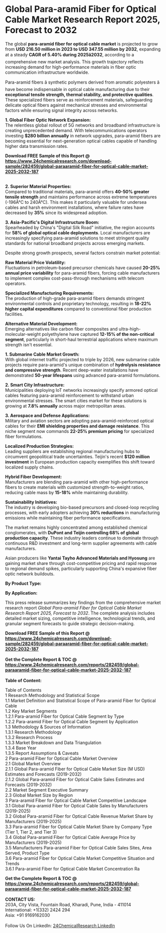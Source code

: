<h1>Global Para-aramid Fiber for Optical Cable Market Research Report 2025, Forecast to 2032</h1><p>The global <strong>para-aramid fiber for optical cable market</strong> is projected to grow from <strong>USD 216.50 million in 2023 to USD 347.55 million by 2032</strong>, expanding at a steady <strong>CAGR of 5.40% during 2025â2032</strong>, according to a comprehensive new market analysis. This growth trajectory reflects increasing demand for high-performance materials in fiber optic communication infrastructure worldwide.</p><p>Para-aramid fibers â synthetic polymers derived from aromatic polyesters â have become indispensable in optical cable manufacturing due to their <strong>exceptional tensile strength, thermal stability, and protective qualities</strong>. These specialized fibers serve as reinforcement materials, safeguarding delicate optical fibers against mechanical stresses and environmental factors while ensuring signal integrity across networks.</p><p><strong>1. Global Fiber Optic Network Expansion:</strong><br>
The relentless global rollout of 5G networks and broadband infrastructure is creating unprecedented demand. With telecommunications operators investing <strong>$280 billion annually</strong> in network upgrades, para-aramid fibers are becoming essential for next-generation optical cables capable of handling higher data transmission rates.</p><div><b>Download FREE Sample of this Report @ 
            <a href="https://www.24chemicalresearch.com/download-sample/282459/global-paraaramid-fiber-for-optical-cable-market-2025-2032-187">
            https://www.24chemicalresearch.com/download-sample/282459/global-paraaramid-fiber-for-optical-cable-market-2025-2032-187</a></b></div><br><p><strong>2. Superior Material Properties:</strong><br>
Compared to traditional materials, para-aramid offers <strong>40-50% greater tensile strength</strong> and maintains performance across extreme temperatures (-196Â°C to 240Â°C). This makes it particularly valuable for undersea cables and harsh environment installations, where failure rates have decreased by <strong>35%</strong> since its widespread adoption.</p><p><strong>3. Asia-Pacific's Digital Infrastructure Boom:</strong><br>
Spearheaded by China's "Digital Silk Road" initiative, the region accounts for <strong>58% of global optical cable deployments</strong>. Local manufacturers are increasingly specifying para-aramid solutions to meet stringent quality standards for national broadband projects across emerging markets.</p><p>Despite strong growth prospects, several factors constrain market potential:</p><p><strong>Raw Material Price Volatility:</strong><br>
    Fluctuations in petroleum-based precursor chemicals have caused <strong>20-25% annual price variability</strong> for para-aramid fibers, forcing cable manufacturers to implement complex cost-pass-through mechanisms with telecom operators.</p><p><strong>Specialized Manufacturing Requirements:</strong><br>
    The production of high-grade para-aramid fibers demands stringent environmental controls and proprietary technology, resulting in <strong>18-22% higher capital expenditures</strong> compared to conventional fiber production facilities.</p><p><strong>Alternative Material Development:</strong><br>
    Emerging alternatives like carbon fiber composites and ultra-high-molecular-weight polyethylene have captured <strong>12-15% of the non-critical segment</strong>, particularly in short-haul terrestrial applications where maximum strength isn't essential.</p><p><strong>1. Submarine Cable Market Growth:</strong><br>
With global internet traffic projected to triple by 2026, new submarine cable projects require para-aramid's unique combination of <strong>hydrolysis resistance and compressive strength</strong>. Recent deep-water installations have demonstrated <strong>50-year lifespans</strong> using advanced para-aramid formulations.</p><p><strong>2. Smart City Infrastructure:</strong><br>
Municipalities deploying IoT networks increasingly specify armored optical cables featuring para-aramid reinforcement to withstand urban environmental stresses. The smart cities market for these solutions is growing at <strong>7.8% annually</strong> across major metropolitan areas.</p><p><strong>3. Aerospace and Defense Applications:</strong><br>
Military and aviation sectors are adopting para-aramid-reinforced optical cables for their <strong>EMI shielding properties and damage resistance</strong>. This niche segment now commands <strong>22-25% premium pricing</strong> for specialized fiber formulations.</p><p><strong>Localized Production Strategies:</strong><br>
    Leading suppliers are establishing regional manufacturing hubs to circumvent geopolitical trade uncertainties. Teijin's recent <strong>$120 million investment</strong> in European production capacity exemplifies this shift toward localized supply chains.</p><p><strong>Hybrid Fiber Development:</strong><br>
    Manufacturers are blending para-aramid with other high-performance fibers to create materials with customized strength-to-weight ratios, reducing cable mass by <strong>15-18%</strong> while maintaining durability.</p><p><strong>Sustainability Initiatives:</strong><br>
    The industry is developing bio-based precursors and closed-loop recycling processes, with early adopters achieving <strong>30% reductions</strong> in manufacturing emissions while maintaining fiber performance specifications.</p><p>The market remains highly concentrated among established chemical conglomerates, with <strong>DuPont and Teijin controlling 68% of global production capacity</strong>. These industry leaders continue to dominate through continuous R&amp;D investment and long-term supplier agreements with cable manufacturers.</p><p>Asian producers like <strong>Yantai Tayho Advanced Materials and Hyosung</strong> are gaining market share through cost-competitive pricing and rapid response to regional demand spikes, particularly supporting China's expansive fiber optic network buildouts.</p><p><strong>By Product Type:</strong></p><p><strong>By Application:</strong></p><p>This press release summarizes key findings from the comprehensive market research report <em>Global Para-aramid Fiber for Optical Cable Market Research Report 2025, Forecast to 2032</em>. The complete analysis includes detailed market sizing, competitive intelligence, technological trends, and granular segment forecasts to guide strategic decision-making.</p><div><b>Download FREE Sample of this Report @ 
            <a href="https://www.24chemicalresearch.com/download-sample/282459/global-paraaramid-fiber-for-optical-cable-market-2025-2032-187">
            https://www.24chemicalresearch.com/download-sample/282459/global-paraaramid-fiber-for-optical-cable-market-2025-2032-187</a></b></div><br><div><b>Get the Complete Report & TOC @ 
            <a href="https://www.24chemicalresearch.com/reports/282459/global-paraaramid-fiber-for-optical-cable-market-2025-2032-187">
            https://www.24chemicalresearch.com/reports/282459/global-paraaramid-fiber-for-optical-cable-market-2025-2032-187</a></b></div><br>
            <b>Table of Content:</b><p>Table of Contents<br />
1 Research Methodology and Statistical Scope<br />
1.1 Market Definition and Statistical Scope of Para-aramid Fiber for Optical Cable<br />
1.2 Key Market Segments<br />
1.2.1 Para-aramid Fiber for Optical Cable Segment by Type<br />
1.2.2 Para-aramid Fiber for Optical Cable Segment by Application<br />
1.3 Methodology & Sources of Information<br />
1.3.1 Research Methodology<br />
1.3.2 Research Process<br />
1.3.3 Market Breakdown and Data Triangulation<br />
1.3.4 Base Year<br />
1.3.5 Report Assumptions & Caveats<br />
2 Para-aramid Fiber for Optical Cable Market Overview<br />
2.1 Global Market Overview<br />
2.1.1 Global Para-aramid Fiber for Optical Cable Market Size (M USD) Estimates and Forecasts (2019-2032)<br />
2.1.2 Global Para-aramid Fiber for Optical Cable Sales Estimates and Forecasts (2019-2032)<br />
2.2 Market Segment Executive Summary<br />
2.3 Global Market Size by Region<br />
3 Para-aramid Fiber for Optical Cable Market Competitive Landscape<br />
3.1 Global Para-aramid Fiber for Optical Cable Sales by Manufacturers (2019-2025)<br />
3.2 Global Para-aramid Fiber for Optical Cable Revenue Market Share by Manufacturers (2019-2025)<br />
3.3 Para-aramid Fiber for Optical Cable Market Share by Company Type (Tier 1, Tier 2, and Tier 3)<br />
3.4 Global Para-aramid Fiber for Optical Cable Average Price by Manufacturers (2019-2025)<br />
3.5 Manufacturers Para-aramid Fiber for Optical Cable Sales Sites, Area Served, Product Type<br />
3.6 Para-aramid Fiber for Optical Cable Market Competitive Situation and Trends<br />
3.6.1 Para-aramid Fiber for Optical Cable Market Concentration Ra</p><div><b>Get the Complete Report & TOC @ 
            <a href="https://www.24chemicalresearch.com/reports/282459/global-paraaramid-fiber-for-optical-cable-market-2025-2032-187">
            https://www.24chemicalresearch.com/reports/282459/global-paraaramid-fiber-for-optical-cable-market-2025-2032-187</a></b></div><br><b>CONTACT US:</b><br>
            203A, City Vista, Fountain Road, Kharadi, Pune, India - 411014<br>
            International: +1(332) 2424 294<br>
            Asia: +91 9169162030 <br><br>
            Follow Us On LinkedIn: <a href="https://www.linkedin.com/company/24chemicalresearch/">24ChemicalResearch LinkedIn</a>